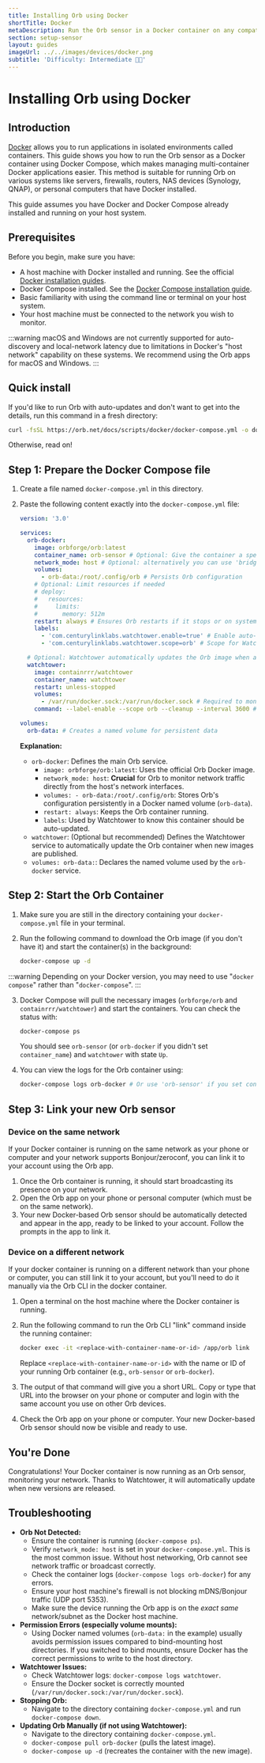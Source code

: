 ```yaml
---
title: Installing Orb using Docker
shortTitle: Docker
metaDescription: Run the Orb sensor in a Docker container on any compatible system.
section: setup-sensor
layout: guides
imageUrl: ../../images/devices/docker.png
subtitle: 'Difficulty: Intermediate 🧑‍🔬'
---
```


# Installing Orb using Docker

## Introduction

[Docker](https://www.docker.com/) allows you to run applications in isolated environments called containers. This guide shows you how to run the Orb sensor as a Docker container using Docker Compose, which makes managing multi-container Docker applications easier. This method is suitable for running Orb on various systems like servers, firewalls, routers, NAS devices (Synology, QNAP), or personal computers that have Docker installed.

This guide assumes you have Docker and Docker Compose already installed and running on your host system.

## Prerequisites

Before you begin, make sure you have:

- A host machine with Docker installed and running. See the official [Docker installation guides](https://docs.docker.com/engine/install/).
- Docker Compose installed. See the [Docker Compose installation guide](https://docs.docker.com/compose/install/).
- Basic familiarity with using the command line or terminal on your host system.
- Your host machine must be connected to the network you wish to monitor.

:::warning
macOS and Windows are not currently supported for auto-discovery and local-network latency due to limitations in Docker's "host network" capability on these systems. We recommend using the Orb apps for macOS and Windows.
:::

## Quick install

If you'd like to run Orb with auto-updates and don't want to get into the details, run this command in a fresh directory:

```bash
curl -fsSL https://orb.net/docs/scripts/docker/docker-compose.yml -o docker-compose.yml && docker-compose up -d
```

Otherwise, read on!

## Step 1: Prepare the Docker Compose file

1. Create a file named `docker-compose.yml` in this directory.
2. Paste the following content exactly into the `docker-compose.yml` file:

    ```yaml
    version: '3.0'

    services:
      orb-docker:
        image: orbforge/orb:latest
        container_name: orb-sensor # Optional: Give the container a specific name
        network_mode: host # Optional: alternatively you can use 'bridge' mode and map ports :7443 and :5353
        volumes:
          - orb-data:/root/.config/orb # Persists Orb configuration
        # Optional: Limit resources if needed
        # deploy:
        #   resources:
        #     limits:
        #       memory: 512m
        restart: always # Ensures Orb restarts if it stops or on system reboot
        labels:
          - 'com.centurylinklabs.watchtower.enable=true' # Enable auto-updates with Watchtower
          - 'com.centurylinklabs.watchtower.scope=orb' # Scope for Watchtower to monitor

      # Optional: Watchtower automatically updates the Orb image when a new version is released
      watchtower:
        image: containrrr/watchtower
        container_name: watchtower
        restart: unless-stopped
        volumes:
          - /var/run/docker.sock:/var/run/docker.sock # Required to monitor other containers
        command: --label-enable --scope orb --cleanup --interval 3600 # Check for updates every hour (3600s)

    volumes:
      orb-data: # Creates a named volume for persistent data
    ```

    **Explanation:**

    - `orb-docker`: Defines the main Orb service.
      - `image: orbforge/orb:latest`: Uses the official Orb Docker image.
      - `network_mode: host`: **Crucial** for Orb to monitor network traffic directly from the host's network interfaces.
      - `volumes: - orb-data:/root/.config/orb`: Stores Orb's configuration persistently in a Docker named volume (`orb-data`).
      - `restart: always`: Keeps the Orb container running.
      - `labels`: Used by Watchtower to know this container should be auto-updated.
    - `watchtower`: (Optional but recommended) Defines the Watchtower service to automatically update the Orb container when new images are published.
    - `volumes: orb-data:`: Declares the named volume used by the `orb-docker` service.

## Step 2: Start the Orb Container

1. Make sure you are still in the directory containing your `docker-compose.yml` file in your terminal.
2. Run the following command to download the Orb image (if you don't have it) and start the container(s) in the background:

    ```bash
    docker-compose up -d
    ```

:::warning
Depending on your Docker version, you may need to use "`docker compose`" rather than "`docker-compose`".
:::

3. Docker Compose will pull the necessary images (`orbforge/orb` and `containrrr/watchtower`) and start the containers. You can check the status with:

    ```bash
    docker-compose ps
    ```

    You should see `orb-sensor` (or `orb-docker` if you didn't set `container_name`) and `watchtower` with state `Up`.
4. You can view the logs for the Orb container using:

    ```bash
    docker-compose logs orb-docker # Or use 'orb-sensor' if you set container_name
    ```

## Step 3: Link your new Orb sensor

### Device on the same network

If your Docker container is running on the same network as your phone or computer and your network supports Bonjour/zeroconf, you can link it to your account using the Orb app.

1. Once the Orb container is running, it should start broadcasting its presence on your network.
2. Open the Orb app on your phone or personal computer (which must be on the same network).
3. Your new Docker-based Orb sensor should be automatically detected and appear in the app, ready to be linked to your account. Follow the prompts in the app to link it.

### Device on a different network

If your docker container is running on a different network than your phone or computer, you can still link it to your account, but you'll need to do it manually via the Orb CLI in the docker container.

1. Open a terminal on the host machine where the Docker container is running.
2. Run the following command to run the Orb CLI "link" command inside the running container:

    ```bash
    docker exec -it <replace-with-container-name-or-id> /app/orb link
    ```

   Replace `<replace-with-container-name-or-id>` with the name or ID of your running Orb container (e.g., `orb-sensor` or `orb-docker`).
3. The output of that command will give you a short URL. Copy or type that URL into the browser on your phone or computer and login with the same account you use on other Orb devices.
4. Check the Orb app on your phone or computer. Your new Docker-based Orb sensor should now be visible and ready to use.

## You're Done

Congratulations! Your Docker container is now running as an Orb sensor, monitoring your network. Thanks to Watchtower, it will automatically update when new versions are released.

## Troubleshooting

- **Orb Not Detected:**
  - Ensure the container is running (`docker-compose ps`).
  - Verify `network_mode: host` is set in your `docker-compose.yml`. This is the most common issue. Without host networking, Orb cannot see network traffic or broadcast correctly.
  - Check the container logs (`docker-compose logs orb-docker`) for any errors.
  - Ensure your host machine's firewall is not blocking mDNS/Bonjour traffic (UDP port 5353).
  - Make sure the device running the Orb app is on the _exact same_ network/subnet as the Docker host machine.
- **Permission Errors (especially volume mounts):**
  - Using Docker named volumes (`orb-data:` in the example) usually avoids permission issues compared to bind-mounting host directories. If you switched to bind mounts, ensure Docker has the correct permissions to write to the host directory.
- **Watchtower Issues:**
  - Check Watchtower logs: `docker-compose logs watchtower`.
  - Ensure the Docker socket is correctly mounted (`/var/run/docker.sock:/var/run/docker.sock`).
- **Stopping Orb:**
  - Navigate to the directory containing `docker-compose.yml` and run `docker-compose down`.
- **Updating Orb Manually (if not using Watchtower):**
  - Navigate to the directory containing `docker-compose.yml`.
  - `docker-compose pull orb-docker` (pulls the latest image).
  - `docker-compose up -d` (recreates the container with the new image).
